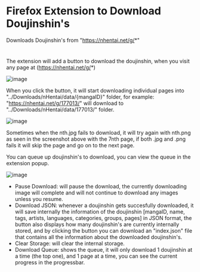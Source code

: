 # Firefox Extension to Download Doujinshin's
Downloads Doujinshin's from "https://nhentai.net/g/*"

#
The extension will add a button to download the doujinshin, when you visit any page at (https://nhentai.net/g/*)

![image](https://github.com/weebo3/nHentai_Downloader/assets/143971871/ac17ce07-7338-4129-be68-cf558d35616b)

When you click the button, it will start downloading individual pages into "../Downloads/nHentai/data/{mangaID}" folder,
for example: "https://nhentai.net/g/177013/" will download to "../Downloads/nHentai/data/177013/" folder.

![image](https://github.com/weebo3/nHentai_Downloader/assets/143971871/2e5ad9c9-294a-41ec-826f-37593f19f1c4)

Sometimes when the nth.jpg fails to download, it will try again with nth.png as seen in the screenshot above with the 7nth page,
if both .jpg and .png fails it will skip the page and go on to the next page.

You can queue up doujinshin's to download, you can view the queue in the extension popup.

![image](https://github.com/weebo3/nHentai_Downloader/assets/143971871/eda7befb-8189-4e6a-961e-7bf6151f71ab)

- Pause Download: will pause the download, the currently downloading image will complete and will not continue to download any images unless you resume.
- Download JSON: whenever a doujinshin gets succesfully downloaded, it will save internally the information of the doujinshin [mangaID, name, tags, artists, languages, categories, groups, pages] in JSON format,
the button also displays how many doujinshin's are currently internally stored, and by clicking the button you can download an "index.json" file that contains all the information about the downloaded doujinshin's.
- Clear Storage: will clear the internal storage.
- Download Queue: shows the queue, it will only download 1 doujinshin at a time (the top one), and 1 page at a time, you can see the current progress in the progressbar.
